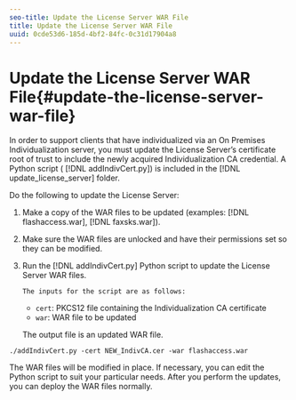 ```yaml
---
seo-title: Update the License Server WAR File
title: Update the License Server WAR File
uuid: 0cde53d6-185d-4bf2-84fc-0c31d17904a8
---
```


# Update the License Server WAR File{#update-the-license-server-war-file}

In order to support clients that have individualized via an On Premises Individualization server, you must update the License Server’s certificate root of trust to include the newly acquired Individualization CA credential. A Python script ( [!DNL addIndivCert.py]) is included in the [!DNL update_license_server] folder.

Do the following to update the License Server: 

1. Make a copy of the WAR files to be updated (examples: [!DNL flashaccess.war], [!DNL faxsks.war]).
1. Make sure the WAR files are unlocked and have their permissions set so they can be modified.
1. Run the [!DNL addIndivCert.py] Python script to update the License Server WAR files.

       The inputs for the script are as follows:

    * `cert`: PKCS12 file containing the Individualization CA certificate 
    * `war`: WAR file to be updated

   The output file is an updated WAR file.

<!--<a id="example_2618EBFFC4664D35B9CC68D74197BDC3"></a>-->

```
./addIndivCert.py -cert NEW_IndivCA.cer -war flashaccess.war
```

The WAR files will be modified in place. If necessary, you can edit the Python script to suit your particular needs. After you perform the updates, you can deploy the WAR files normally. 
